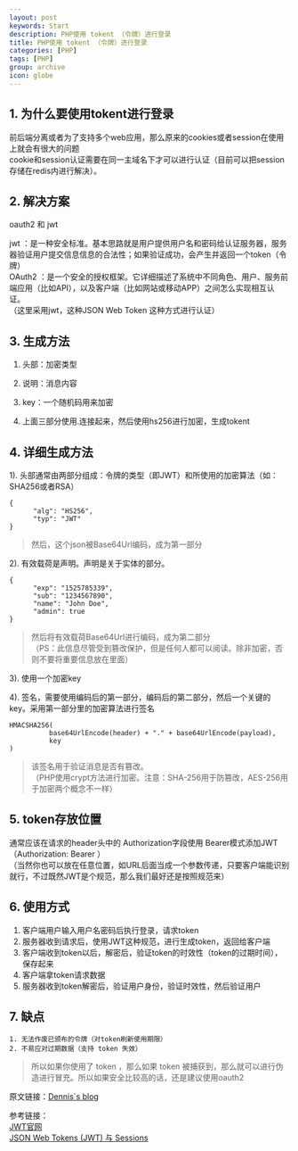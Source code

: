```yaml
---
layout: post
keywords: Start
description: PHP使用 tokent （令牌）进行登录
title: PHP使用 tokent （令牌）进行登录
categories: [PHP]
tags: [PHP]
group: archive
icon: globe
---
```




## 1. 为什么要使用tokent进行登录  

前后端分离或者为了支持多个web应用，那么原来的cookies或者session在使用上就会有很大的问题  
cookie和session认证需要在同一主域名下才可以进行认证（目前可以把session存储在redis内进行解决）。  


## 2. 解决方案  

  oauth2 和 jwt   
  
  jwt ：是一种安全标准。基本思路就是用户提供用户名和密码给认证服务器，服务器验证用户提交信息信息的合法性；如果验证成功，会产生并返回一个token（令牌）  
  OAuth2 ：是一个安全的授权框架。它详细描述了系统中不同角色、用户、服务前端应用（比如API），以及客户端（比如网站或移动APP）之间怎么实现相互认证。  
 （这里采用jwt，这种JSON Web Token 这种方式进行认证）
        
## 3. 生成方法

   1.  头部：加密类型  
    
   2.  说明：消息内容 
     
   3. key：一个随机码用来加密  
    
   4.  上面三部分使用.连接起来，然后使用hs256进行加密，生成tokent  
    
    
## 4. 详细生成方法
    
   1). 头部通常由两部分组成：令牌的类型（即JWT）和所使用的加密算法（如：SHA256或者RSA）  
        
    {
          "alg": "HS256",
          "typ": "JWT"
    }
    
   >然后，这个json被Base64Url编码，成为第一部分
    
    
   2). 有效载荷是声明。声明是关于实体的部分。  
    
    {
          "exp": "1525785339",
          "sub": "1234567890",
          "name": "John Doe",
          "admin": true
    }
        
   >然后将有效载荷Base64Url进行编码，成为第二部分  
    （PS：此信息尽管受到篡改保护，但是任何人都可以阅读。除非加密，否则不要将重要信息放在里面）  
    
   3). 使用一个加密key  
    
   4). 签名，需要使用编码后的第一部分，编码后的第二部分，然后一个关键的key。采用第一部分里的加密算法进行签名  

    HMACSHA256(
              base64UrlEncode(header) + "." + base64UrlEncode(payload),
              key
    )
      
      
   >该签名用于验证消息是否有篡改。  
    （PHP使用crypt方法进行加密。注意：SHA-256用于防篡改，AES-256用于加密两个概念不一样）  
    
 
## 5. token存放位置

   通常应该在请求的header头中的 Authorization字段使用 Bearer模式添加JWT（Authorization: Bearer <token>）  
    （当然你也可以放在任意位置，如URL后面当成一个参数传递，只要客户端能识别就行，不过既然JWT是个规范，那么我们最好还是按照规范来）

## 6. 使用方式
    
   1. 客户端用户输入用户名密码后执行登录，请求token  
   2. 服务器收到请求后，使用JWT这种规范，进行生成token，返回给客户端  
   3. 客户端收到token以后，解密后，验证token的时效性（token的过期时间），保存起来  
   4. 客户端拿token请求数据  
   5. 服务器收到token解密后，验证用户身份，验证时效性，然后验证用户
   
## 7. 缺点
    1. 无法作废已颁布的令牌（对token刷新使用期限）
    2. 不易应对过期数据（支持 token 失效）
        
   > 所以如果你使用了 token ，那么如果 token 被捕获到，那么就可以进行伪造进行冒充。所以如果安全比较高的话，还是建议使用oauth2 
    

原文链接：[Dennis`s blog](http://ukagaka.github.io/php/2018/05/08/JWT.html)  

参考链接：  
[JWT官网](https://jwt.io/introduction/)  
[JSON Web Tokens (JWT) 与 Sessions](http://www.qcyoung.com/2016/07/04/%E3%80%90%E8%AF%91%E3%80%91JSON%20Web%20Tokens%20(JWT)%20%E4%B8%8E%20Sessions/#code-alg-code-suan-fa)  
